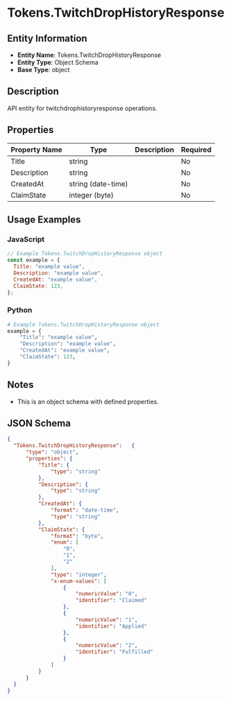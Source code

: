 # Tokens.TwitchDropHistoryResponse

## Entity Information
- **Entity Name**: Tokens.TwitchDropHistoryResponse
- **Entity Type**: Object Schema
- **Base Type**: object

## Description
API entity for twitchdrophistoryresponse operations.

## Properties

| Property Name | Type | Description | Required |
|---------------|------|-------------|----------|
| Title | string |  | No |
| Description | string |  | No |
| CreatedAt | string (date-time) |  | No |
| ClaimState | integer (byte) |  | No |

## Usage Examples

### JavaScript
```javascript
// Example Tokens.TwitchDropHistoryResponse object
const example = {
  Title: "example value",
  Description: "example value",
  CreatedAt: "example value",
  ClaimState: 123,
};
```

### Python
```python
# Example Tokens.TwitchDropHistoryResponse object
example = {
    "Title": "example value",
    "Description": "example value",
    "CreatedAt": "example value",
    "ClaimState": 123,
}
```

## Notes
- This is an object schema with defined properties.

## JSON Schema
```json
{
  "Tokens.TwitchDropHistoryResponse":   {
      "type": "object",
      "properties": {
          "Title": {
              "type": "string"
          },
          "Description": {
              "type": "string"
          },
          "CreatedAt": {
              "format": "date-time",
              "type": "string"
          },
          "ClaimState": {
              "format": "byte",
              "enum": [
                  "0",
                  "1",
                  "2"
              ],
              "type": "integer",
              "x-enum-values": [
                  {
                      "numericValue": "0",
                      "identifier": "Claimed"
                  },
                  {
                      "numericValue": "1",
                      "identifier": "Applied"
                  },
                  {
                      "numericValue": "2",
                      "identifier": "Fulfilled"
                  }
              ]
          }
      }
  }
}
```
